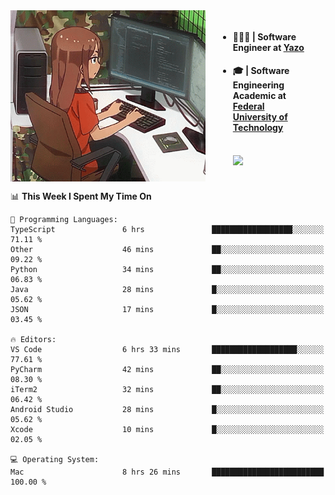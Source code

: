 
<body >
  <div style="display: flex; width: auto; margin-right: 30px ">
    <img align="right" width="312" height="274" style="padding-right:20px; " src="assets/umiko.gif" alt="Computer man" />
    <ul style="flex: 1;">
      <li><h4>🧑🏽‍💻 | Software Engineer at <a href="https://www.yazo.com.br/">Yazo</a></h4></li>
      <li><h4>🎓 | Software Engineering Academic at <a href="http://www.utfpr.edu.br/">Federal University of Technology</a></h4></li>
      <br/>
      <a href="https://skillicons.dev">
        <img src="https://skillicons.dev/icons?i=ts,react,nodejs,go,swift,js,adonis,postgres,c,heroku,gradle,firebase,flutter,docker,aws,java,redis,kubernetes&theme=light&&perline=6 " />
      </a>
    </ul>  
    <br/>
  </div>
</body>


<!--START_SECTION:waka-->
📊 **This Week I Spent My Time On** 

```text
💬 Programming Languages: 
TypeScript               6 hrs               ██████████████████░░░░░░░   71.11 % 
Other                    46 mins             ██░░░░░░░░░░░░░░░░░░░░░░░   09.22 % 
Python                   34 mins             ██░░░░░░░░░░░░░░░░░░░░░░░   06.83 % 
Java                     28 mins             █░░░░░░░░░░░░░░░░░░░░░░░░   05.62 % 
JSON                     17 mins             █░░░░░░░░░░░░░░░░░░░░░░░░   03.45 % 

🔥 Editors: 
VS Code                  6 hrs 33 mins       ███████████████████░░░░░░   77.61 % 
PyCharm                  42 mins             ██░░░░░░░░░░░░░░░░░░░░░░░   08.30 % 
iTerm2                   32 mins             ██░░░░░░░░░░░░░░░░░░░░░░░   06.42 % 
Android Studio           28 mins             █░░░░░░░░░░░░░░░░░░░░░░░░   05.62 % 
Xcode                    10 mins             █░░░░░░░░░░░░░░░░░░░░░░░░   02.05 % 

💻 Operating System: 
Mac                      8 hrs 26 mins       █████████████████████████   100.00 % 
```


<!--END_SECTION:waka-->

<!--
**danielr0d/danielr0d** is a ✨ _special_ ✨ repository because its `README.md` (this file) appears on your GitHub profile.

Here are some ideas to get you started:

- 🔭 I’m currently working on ...
- 🌱 I’m currently learning ...
- 👯 I’m looking to collaborate on ...
- 🤔 I’m looking for help with ...
- 💬 Ask me about ...
- 📫 How to reach me: ...
- 😄 Pronouns: ...
- ⚡ Fun fact: ...
-->
